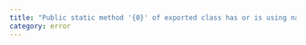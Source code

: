 ```yaml
---
title: "Public static method '{0}' of exported class has or is using name '{1}' from private module '{2}'."
category: error
---
```

